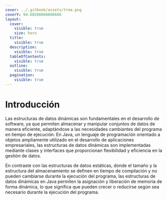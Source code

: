 ```yaml
---
cover: ../.gitbook/assets/tree.png
coverY: 94.60266666666666
layout:
  cover:
    visible: true
    size: hero
  title:
    visible: true
  description:
    visible: true
  tableOfContents:
    visible: true
  outline:
    visible: true
  pagination:
    visible: true
---
```


# Introducción

Las estructuras de datos dinámicas son fundamentales en el desarrollo de software, ya que permiten almacenar y manipular conjuntos de datos de manera eficiente, adaptándose a las necesidades cambiantes del programa en tiempo de ejecución. En Java, un lenguaje de programación orientado a objetos ampliamente utilizado en el desarrollo de aplicaciones empresariales, las estructuras de datos dinámicas son implementadas mediante clases y interfaces que proporcionan flexibilidad y eficiencia en la gestión de datos.

En contraste con las estructuras de datos estáticas, donde el tamaño y la estructura del almacenamiento se definen en tiempo de compilación y no pueden cambiarse durante la ejecución del programa, las estructuras de datos dinámicas en Java permiten la asignación y liberación de memoria de forma dinámica, lo que significa que pueden crecer o reducirse según sea necesario durante la ejecución del programa.
